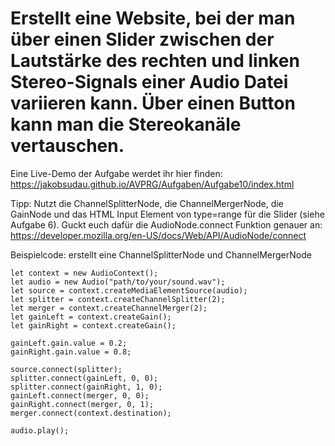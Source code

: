 # Erstellt eine Website, bei der man über einen Slider zwischen der Lautstärke des rechten und linken Stereo-Signals einer Audio Datei variieren kann. Über einen Button kann man die Stereokanäle vertauschen. 

Eine Live-Demo der Aufgabe werdet ihr hier finden: https://jakobsudau.github.io/AVPRG/Aufgaben/Aufgabe10/index.html

Tipp: Nutzt die ChannelSplitterNode, die ChannelMergerNode, die GainNode und das HTML Input Element von type=range für die Slider (siehe Aufgabe 6). Guckt euch dafür die AudioNode.connect Funktion genauer an: https://developer.mozilla.org/en-US/docs/Web/API/AudioNode/connect

Beispielcode: erstellt eine ChannelSplitterNode und ChannelMergerNode
```
let context = new AudioContext();
let audio = new Audio("path/to/your/sound.wav");
let source = context.createMediaElementSource(audio);
let splitter = context.createChannelSplitter(2);
let merger = context.createChannelMerger(2);
let gainLeft = context.createGain();
let gainRight = context.createGain();

gainLeft.gain.value = 0.2;
gainRight.gain.value = 0.8;

source.connect(splitter);
splitter.connect(gainLeft, 0, 0);
splitter.connect(gainRight, 1, 0);
gainLeft.connect(merger, 0, 0);
gainRight.connect(merger, 0, 1);
merger.connect(context.destination);

audio.play();
```
